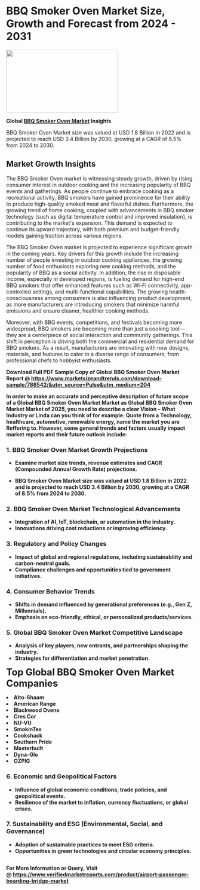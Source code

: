 <H1>BBQ Smoker Oven Market Size, Growth and Forecast from 2024 - 2031</H1><img class="aligncenter size-medium wp-image-584254" src="https://thirdeyenews.in/wp-content/uploads/2024/09/Global-Market-Research-300x168.jpeg" alt="" width="300" height="168" /><p><strong>Global&nbsp;<a href="https://www.marketsizeandtrends.com/download-sample/786542/&amp;utm_source=Pulse&amp;utm_medium=204">BBQ Smoker Oven Market</a> Insights</strong></p><p>BBQ Smoker Oven Market size was valued at USD 1.8 Billion in 2022 and is projected to reach USD 3.4 Billion by 2030, growing at a CAGR of 8.5% from 2024 to 2030.</p><p><h2>Market Growth Insights</h2> <p>The BBQ Smoker Oven market is witnessing steady growth, driven by rising consumer interest in outdoor cooking and the increasing popularity of BBQ events and gatherings. As people continue to embrace cooking as a recreational activity, BBQ smokers have gained prominence for their ability to produce high-quality smoked meat and flavorful dishes. Furthermore, the growing trend of home cooking, coupled with advancements in BBQ smoker technology (such as digital temperature control and improved insulation), is contributing to the market's expansion. This demand is expected to continue its upward trajectory, with both premium and budget-friendly models gaining traction across various regions.</p> <p><strong></strong></p> <p>The BBQ Smoker Oven market is projected to experience significant growth in the coming years. Key drivers for this growth include the increasing number of people investing in outdoor cooking appliances, the growing number of food enthusiasts exploring new cooking methods, and the popularity of BBQ as a social activity. In addition, the rise in disposable income, especially in developed regions, is fueling demand for high-end BBQ smokers that offer enhanced features such as Wi-Fi connectivity, app-controlled settings, and multi-functional capabilities. The growing health-consciousness among consumers is also influencing product development, as more manufacturers are introducing smokers that minimize harmful emissions and ensure cleaner, healthier cooking methods.</p> <p>Moreover, with BBQ events, competitions, and festivals becoming more widespread, BBQ smokers are becoming more than just a cooking tool—they are a centerpiece of social interaction and community gatherings. This shift in perception is driving both the commercial and residential demand for BBQ smokers. As a result, manufacturers are innovating with new designs, materials, and features to cater to a diverse range of consumers, from professional chefs to hobbyist enthusiasts.</p> <p><strong></p><p><span class=""><strong>Download Full PDF Sample Copy of Global BBQ Smoker Oven Market Report</strong> @ <a href="https://www.marketsizeandtrends.com/download-sample/786542/&amp;utm_source=Pulse&amp;utm_medium=204" target="_blank">https://www.marketsizeandtrends.com/download-sample/786542/&amp;utm_source=Pulse&amp;utm_medium=204</a></span></p><p>In order to make an accurate and perceptive description of future scope of a Global&nbsp;BBQ Smoker Oven Market Market as Global&nbsp;BBQ Smoker Oven Market Market of 2025, you need to describe a clear Vision &ndash; What Industry or Linda can you think of for example: Quote from a Technology, healthcare, automotive, renewable energy, name the market you are Reffering to. However, some general trends and factors usually impact market reports and their future outlook include:</p><h3>1.&nbsp;<strong>BBQ Smoker Oven Market Growth Projections</strong></h3><ul><li>Examine market size trends, revenue estimates and CAGR (Compounded Annual Growth Rate) projections.</li><li><p>BBQ Smoker Oven Market size was valued at USD 1.8 Billion in 2022 and is projected to reach USD 3.4 Billion by 2030, growing at a CAGR of 8.5% from 2024 to 2030.</p></li></ul><h3>2.&nbsp;<strong>BBQ Smoker Oven Market Technological Advancements</strong></h3><ul><li>Integration of AI, IoT, blockchain, or automation in the industry.</li><li>Innovations driving cost reductions or improving efficiency.</li></ul><h3>3.&nbsp;<strong>Regulatory and Policy Changes</strong></h3><ul><li>Impact of global and regional regulations, including sustainability and carbon-neutral goals.</li><li>Compliance challenges and opportunities tied to government initiatives.</li></ul><h3>4.&nbsp;<strong>Consumer Behavior Trends</strong></h3><ul><li>Shifts in demand influenced by generational preferences (e.g., Gen Z, Millennials).</li><li>Emphasis on eco-friendly, ethical, or personalized products/services.</li></ul><h3>5.&nbsp;<strong>Global BBQ Smoker Oven Market Competitive Landscape</strong></h3><ul><li>Analysis of key players, new entrants, and partnerships shaping the industry.</li><li>Strategies for differentiation and market penetration.</li></ul><p data-pm-slice="1 1 []"><span style="color: inherit; font-family: inherit; font-size: 25px;">Top Global BBQ Smoker Oven Market Companies</span></p><div class="" data-test-id=""><p><li>Alto-Shaam</li><li> American Range</li><li> Blackwood Ovens</li><li> Cres Cor</li><li> NU-VU</li><li> SmokinTex</li><li> Cookshack</li><li> Southern Pride</li><li> Masterbuilt</li><li> Dyna-Glo</li><li> OZPIG</li></p></div><h3>6.&nbsp;<strong>Economic and Geopolitical Factors</strong></h3><ul><li>Influence of global economic conditions, trade policies, and geopolitical events.</li><li>Resilience of the market to inflation, currency fluctuations, or global crises.</li></ul><h3>7.&nbsp;<strong>Sustainability and ESG (Environmental, Social, and Governance)</strong></h3><ul><li>Adoption of sustainable practices to meet ESG criteria.</li><li>Opportunities in green technologies and circular economy principles.</li></ul><h2><strong style="font-size: 14px;">For More Information or Query, Visit @&nbsp;</strong><a style="background-color: #ffffff; font-size: 14px;" href="https://www.marketsizeandtrends.com/report/bbq-smoker-oven-market/" target="_blank">https://www.verifiedmarketreports.com/product/airport-passenger-boarding-bridge-market</a></h2>
